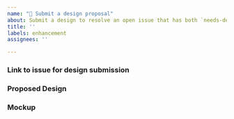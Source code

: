 ```yaml
---
name: "🎨 Submit a design proposal"
about: Submit a design to resolve an open issue that has both `needs-design` and `help-wanted` labels
title: ''
labels: enhancement
assignees: ''

---
```


<!-- See [CONTRIBUTING.md](../CONTRIBUTING.md#proposing-a-design) for more information.-->

### Link to issue for design submission

<!-- 
Provide a link to the issue this design is for.

All design submissions must be linked to an open issue that
has both the `needs-design` and `help-wanted` labels.
-->

### Proposed Design

<!--
Describe the design you are proposing to resolve the issue.

All CLI designs must adhere to the [Primer CLI design reference](https://primer.style/cli/).
-->

### Mockup

<!--
Provide a mockup of the design you are proposing. All mockups should clearly illustrate the command(s) being run and the expected output(s). 

When color and formatting are important, consider using our [CLI design Google Docs Template](https://docs.google.com/document/d/1JIRErIUuJ6fTgabiFYfCH3x91pyHuytbfa0QLnTfXKM/edit#heading=h.or54sa47ylpg).

Code blocks can also be used to submit a design mockup - remember to include the command(s) being run. Example:

```shell
$ gh issue list --json title -L 5
[
  {
    "title": "`gh pr checks <pr> --required` should not fail when there are no required checks"
  },
  {
    "title": "gh pr view commits should include commit description"
  },
  {
    "title": "Adapt the color of the device code to the color used by the terminal"
  },
  {
    "title": "`gh pr create` does not default to fork when user has write access to upstream"
  },
  {
    "title": "First party discussions support"
  }
]
```
-->